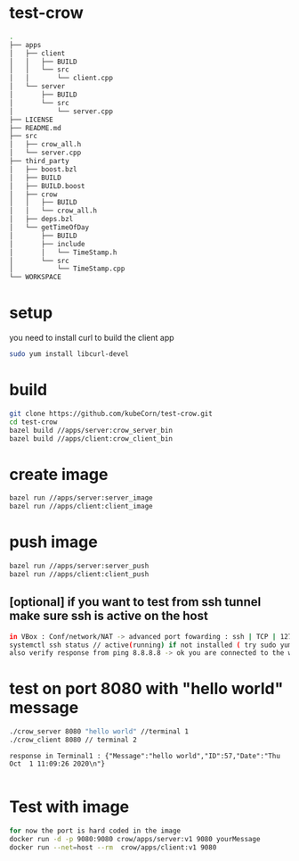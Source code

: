 # test-crow
``` bash
.
├── apps
│   ├── client
│   │   ├── BUILD
│   │   └── src
│   │       └── client.cpp
│   └── server
│       ├── BUILD
│       └── src
│           └── server.cpp
├── LICENSE
├── README.md
├── src
│   ├── crow_all.h
│   └── server.cpp
├── third_party
│   ├── boost.bzl
│   ├── BUILD
│   ├── BUILD.boost
│   ├── crow
│   │   ├── BUILD
│   │   └── crow_all.h
│   ├── deps.bzl
│   └── getTimeOfDay
│       ├── BUILD
│       ├── include
│       │   └── TimeStamp.h
│       └── src
│           └── TimeStamp.cpp
└── WORKSPACE

```
# setup
you need to install curl to build the client app
``` bash
sudo yum install libcurl-devel
``` 

# build
``` bash
git clone https://github.com/kubeCorn/test-crow.git
cd test-crow
bazel build //apps/server:crow_server_bin
bazel build //apps/client:crow_client_bin

```
# create image
``` bash
bazel run //apps/server:server_image
bazel run //apps/client:client_image


```
# push image
``` bash
bazel run //apps/server:server_push
bazel run //apps/client:client_push

```
## [optional] if you want to test from ssh tunnel make sure ssh is active on the host
``` bash
in VBox : Conf/network/NAT -> advanced port fowarding : ssh | TCP | 127.0.0.1  |  2522 | <IP_VM> | 22
systemctl ssh status // active(running) if not installed ( try sudo yum –y install openssh-server openssh-clients ) 
also verify response from ping 8.8.8.8 -> ok you are connected to the wwweb
```

# test on port 8080 with "hello world" message
``` bash
./crow_server 8080 "hello world" //terminal 1
./crow_client 8080 // terminal 2  
```
``` console
response in Terminal1 : {"Message":"hello world","ID":57,"Date":"Thu Oct  1 11:09:26 2020\n"}
```


```
```
# Test with image
``` bash 
for now the port is hard coded in the image
docker run -d -p 9080:9080 crow/apps/server:v1 9080 yourMessage
docker run --net=host --rm  crow/apps/client:v1 9080


